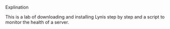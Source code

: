 Explination 

This is a lab of downloading and installing Lynis step by step and a script to monitor the health of a server.
